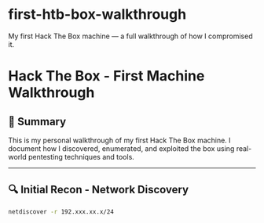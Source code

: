 # first-htb-box-walkthrough
My first Hack The Box machine — a full walkthrough of how I compromised it.
# Hack The Box - First Machine Walkthrough

## 🧠 Summary
This is my personal walkthrough of my first Hack The Box machine. I document how I discovered, enumerated, and exploited the box using real-world pentesting techniques and tools.

---

## 🔍 Initial Recon - Network Discovery

```bash
netdiscover -r 192.xxx.xx.x/24
